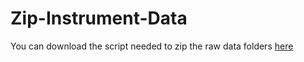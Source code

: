 # Zip-Instrument-Data

You can download the script needed to zip the raw data folders [here](https://github.com/Jack-Coutts/Zip-Instrument-Data/releases/latest/download/Source-Code.zip)